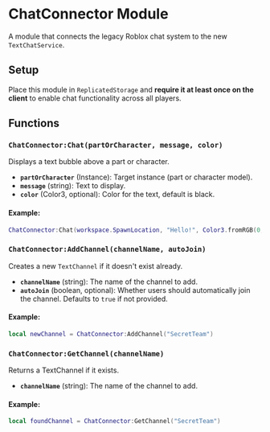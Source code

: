 # ChatConnector Module

A module that connects the legacy Roblox chat system to the new `TextChatService`.

## Setup
Place this module in `ReplicatedStorage` and **require it at least once on the client** to enable chat functionality across all players.

## Functions

### `ChatConnector:Chat(partOrCharacter, message, color)`
Displays a text bubble above a part or character.

- **`partOrCharacter`** (Instance): Target instance (part or character model).
- **`message`** (string): Text to display.
- **`color`** (Color3, optional): Color for the text, default is black.

#### Example:
```lua
ChatConnector:Chat(workspace.SpawnLocation, "Hello!", Color3.fromRGB(0, 255, 0))  -- Green text
```

### `ChatConnector:AddChannel(channelName, autoJoin)`
Creates a new `TextChannel` if it doesn't exist already.

- **`channelName`** (string): The name of the channel to add.
- **`autoJoin`** (boolean, optional): Whether users should automatically join the channel. Defaults to `true` if not provided.

#### Example:
```lua
local newChannel = ChatConnector:AddChannel("SecretTeam")
```

### `ChatConnector:GetChannel(channelName)`
Returns a TextChannel if it exists.

- **`channelName`** (string): The name of the channel to add.

#### Example:
```lua
local foundChannel = ChatConnector:GetChannel("SecretTeam")
```